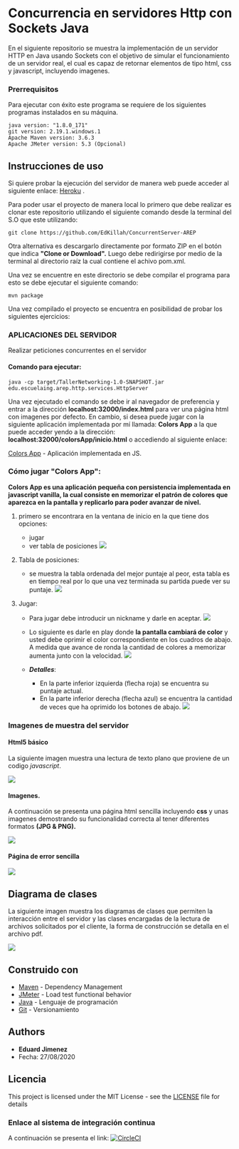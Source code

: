 # Concurrencia en servidores Http con Sockets Java

En el siguiente repositorio se muestra la implementación de un servidor HTTP en Java usando Sockets con el objetivo de simular el funcionamiento de un servidor real, el cual es capaz de retornar elementos de tipo html, css y javascript, incluyendo imagenes.

### Prerrequisitos

Para ejecutar con éxito este programa se requiere de los siguientes programas instalados en su máquina.

```
java version: "1.8.0_171"
git version: 2.19.1.windows.1
Apache Maven version: 3.6.3
Apache JMeter version: 5.3 (Opcional)
```

## Instrucciones de uso

Si quiere probar la ejecución del servidor de manera web puede acceder al siguiente enlace:  [Heroku](https://concurrentserver-arep.herokuapp.com/colorsApp/inicio.html) .

Para poder usar el proyecto de manera local lo primero que debe realizar es clonar este repositorio utilizando el siguiente comando desde la terminal del S.O que este utilizando:

```
git clone https://github.com/EdKillah/ConcurrentServer-AREP
```
Otra alternativa es descargarlo directamente por formato ZIP en el botón que indica **"Clone or Download".**
Luego debe redirigirse por medio de la terminal al directorio raíz la cual contiene el achivo pom.xml.

Una vez se encuentre en este directorio se debe compilar el programa para esto se debe ejecutar el siguiente comando:

```
mvn package
```

Una vez compilado el proyecto se encuentra en posibilidad de probar los siguientes ejercicios:

### APLICACIONES DEL SERVIDOR

 Realizar peticiones concurrentes en el servidor

#### Comando para ejecutar:
```
java -cp target/TallerNetworking-1.0-SNAPSHOT.jar edu.escuelaing.arep.http.services.HttpServer
```

Una vez ejecutado el comando se debe ir al navegador de preferencia y entrar a la dirección **localhost:32000/index.html** para ver una página html con imagenes por defecto. 
En cambio, si desea puede jugar con la siguiente aplicación implementada por mí llamada: **Colors App** a la que puede acceder yendo a la dirección: **localhost:32000/colorsApp/inicio.html**
o accediendo al siguiente enlace: 

 [Colors App](https://concurrentserver-arep.herokuapp.com/colorsApp/inicio.html) - Aplicación implementada en JS.

 

### Cómo jugar "Colors App":
**Colors App es una aplicación pequeña con persistencia implementada en javascript vanilla, la cual consiste en memorizar el patrón de colores que aparezca en la pantalla y replicarlo para poder avanzar de nivel.**

1. primero se encontrara en la ventana de inicio en la que tiene dos opciones:
	* jugar 
	* ver tabla de posiciones
	![](resources/1.PNG)
	
2. Tabla de posiciones: 
	* se muestra la tabla ordenada del mejor puntaje al peor, esta tabla es en tiempo real por lo que una vez terminada su partida puede ver su puntaje.
	![](resources/5.PNG)
	
3. Jugar: 
	* Para jugar debe introducir un nickname y darle en aceptar.
	![](resources/2.PNG)
	* Lo siguiente es darle en play donde **la pantalla cambiará de color** y usted debe oprimir el color correspondiente en los cuadros de abajo. A medida que avance de ronda la cantidad de colores a memorizar aumenta junto con la velocidad.
	![](resources/3.PNG)
	
	* ***Detalles***: 
		* En la parte inferior izquierda (flecha roja) se encuentra su puntaje actual.
		* En la parte inferior derecha (flecha azul) se encuentra la cantidad de veces que ha oprimido los botones de abajo.
![](resources/instrucciones.PNG)




### Imagenes de muestra del servidor

#### Html5 básico
La siguiente imagen muestra una lectura de texto plano que proviene de un codigo *javascript*.

![](resources/js1.PNG)

#### Imagenes.
A continuación se presenta una página html sencilla incluyendo **css** y unas imagenes demostrando su funcionalidad correcta al tener diferentes formatos **(JPG & PNG).**

![](resources/simple.PNG)

#### Página de error sencilla

![](resources/error.PNG)


## Diagrama de clases

La siguiente imagen muestra los diagramas de clases que permiten la interacción entre el servidor y las clases encargadas de la lectura de archivos solicitados por el cliente, la forma de construcción se detalla en el archivo pdf.

![](resources/class.PNG)



## Construido con


* [Maven](https://maven.apache.org/) - Dependency Management
* [JMeter](https://jmeter.apache.org/) - Load test functional behavior
* [Java](https://www.java.com/es/download/) - Lenguaje de programación
* [Git](https://github.com/) - Versionamiento



## Authors

* **Eduard Jimenez** 
*  Fecha: 27/08/2020



## Licencia

This project is licensed under the MIT License - see the [LICENSE](LICENSE) file for details

### Enlace al sistema de integración continua

A continuación se presenta el link:
[![CircleCI](https://circleci.com/gh/EdKillah/ConcurrentServer-AREP.svg?style=svg)](https://circleci.com/gh/EdKillah/ConcurrentServer-AREP)
